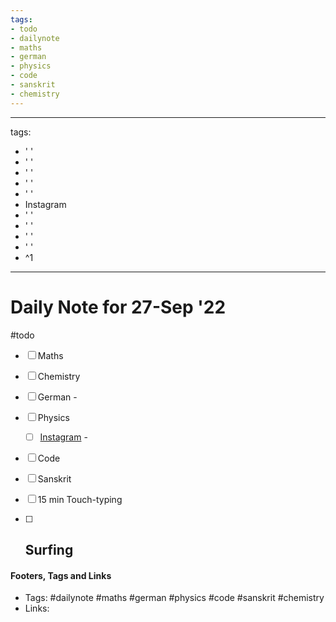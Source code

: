 ```yaml
---
tags:
- todo
- dailynote
- maths
- german
- physics
- code
- sanskrit
- chemistry
---
```


---
tags:
- ' '
- ' '
- ' '
- ' '
- ' '
- Instagram
- ' '
- ' '
- ' '
- ' '
- ^1
---

# Daily Note for 27-Sep '22
#todo
- [ ] Maths
- [ ] Chemistry
- [ ] German - 
- [ ] Physics
	- [ ] [Instagram](https://www.instagram.com/physics.infographics/) -
- [ ] Code
- [ ] Sanskrit
- [ ] 15 min Touch-typing
- [ ] Surfing
	-  


#### Footers, Tags and Links
- Tags: #dailynote #maths #german #physics #code #sanskrit #chemistry
- Links: 

[^1]: